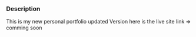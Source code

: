 ### Description
This is my new personal portfolio updated Version
here is the live site link => comming soon